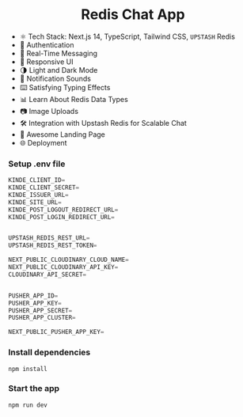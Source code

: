 <h1 align="center">Redis Chat App </h1>



- ⚛️ Tech Stack: Next.js 14, TypeScript, Tailwind CSS, `UPSTASH` Redis
- 🔐 Authentication
- 💬 Real-Time Messaging
- 📱 Responsive UI
- 🌗 Light and Dark Mode
- 🔔 Notification Sounds
- ⌨️ Satisfying Typing Effects
- 📊 Learn About Redis Data Types
- 📷 Image Uploads
- 🛠️ Integration with Upstash Redis for Scalable Chat
- 💙 Awesome Landing Page
- 🌐 Deployment

### Setup .env file

```js
KINDE_CLIENT_ID=
KINDE_CLIENT_SECRET=
KINDE_ISSUER_URL=
KINDE_SITE_URL=
KINDE_POST_LOGOUT_REDIRECT_URL=
KINDE_POST_LOGIN_REDIRECT_URL=


UPSTASH_REDIS_REST_URL=
UPSTASH_REDIS_REST_TOKEN=

NEXT_PUBLIC_CLOUDINARY_CLOUD_NAME=
NEXT_PUBLIC_CLOUDINARY_API_KEY=
CLOUDINARY_API_SECRET=


PUSHER_APP_ID=
PUSHER_APP_KEY=
PUSHER_APP_SECRET=
PUSHER_APP_CLUSTER=

NEXT_PUBLIC_PUSHER_APP_KEY=
```

### Install dependencies

```shell
npm install
```

### Start the app

```shell
npm run dev
```
